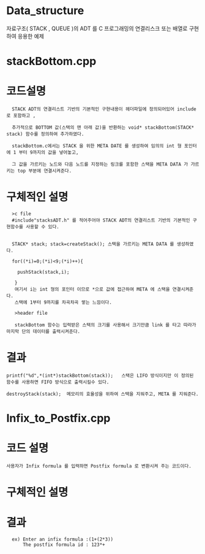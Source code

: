 # Data_structure

자료구조( STACK , QUEUE )의 ADT 를 C 프로그래밍의 연결리스크 또는 배열로 구현하여 응용한 예제

# stackBottom.cpp

# 코드설명

      STACK ADT의 연결리스트 기반의 기본적인 구현내용이 헤더파일에 정의되어있어 include 로 포함하고 ,
      
      추가적으로 BOTTOM 값(스택의 맨 아래 값)을 반환하는 void* stackBottom(STACK* stack) 함수를 정의하여 추가하였다.
      
      stackBottom.c에서는 STACK 을 위한 META DATE 를 생성하여 임의의 int 형 포인터에 1 부터 9까지의 값을 넣어놓고, 
      
      그 값을 가르키는 노드와 다음 노드를 지정하는 링크를 포함한 스택을 META DATA 가 가르키는 top 부분에 연결시켜준다.
 
      
# 구체적인 설명

      >c file
      #include"stacksADT.h" 를 적어주어야 STACK ADT의 연결리스트 기반의 기본적인 구현함수를 사용할 수 있다.
      
      
      STACK* stack; stack=createStack(); 스택을 가르키는 META DATA 를 생성하였다.
      
      for((*i)=0;(*i)<9;(*i)++){

        pushStack(stack,i); 

       }
       여기서 i는 int 형의 포인터 이므로 *으로 값에 접근하여 META 에 스택을 연결시켜준다.
       스택에 1부터 9까지를 차곡차곡 쌓는 느낌이다.
       
       >header file
       
       stackBottom 함수는 입력받은 스택의 크기를 사용해서 크기만큼 link 를 타고 따라가 마지막 단의 데이터를 출력시켜준다.
       
       
 # 결과
  
    printf("%d",*(int*)stackBottom(stack));   스택은 LIFO 방식이지만 이 정의된 함수를 사용하면 FIFO 방식으로 출력시킬수 있다.
    
    destroyStack(stack);  메모리의 효율성을 위하여 스택을 지워주고, META 를 지워준다.

# Infix_to_Postfix.cpp

 # 코드 설명
      
    사용자가 Infix formula 를 입력하면 Postfix formula 로 변환시켜 주는 코드이다.
 
 # 구체적인 설명
      
      
 
 # 결과
      
      ex) Enter an infix formula :(1+(2*3))
          The postfix formula id : 123*+
